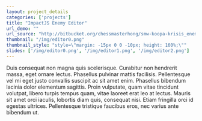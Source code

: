 ```yaml
---
layout: project_details
categories: ['projects']
title: "ImpactJS Enemy Editor"
url_demo: ""
url_source: "http://bitbucket.org/chessmasterhong/smw-koopa-krisis_enemy-editor"
thumbnail: "/img/editor0.png"
thumbnail_style: "style=\"margin: -15px 0 0 -10px; height: 160%;\""
slides: ['/img/editor0.png', '/img/editor1.png', '/img/editor2.png']
---
```


Duis consequat non magna quis scelerisque. Curabitur non hendrerit massa, eget ornare lectus. Phasellus pulvinar mattis facilisis. Pellentesque vel mi eget justo convallis suscipit ac sit amet enim. Phasellus bibendum lacinia dolor elementum sagittis. Proin vulputate, quam vitae tincidunt volutpat, libero turpis tempus quam, vitae laoreet erat leo at lectus. Mauris sit amet orci iaculis, lobortis diam quis, consequat nisi. Etiam fringilla orci id egestas ultrices. Pellentesque tristique faucibus eros, nec varius ante bibendum ut.
